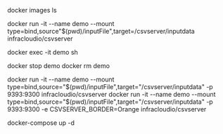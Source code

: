 docker images ls

docker run -it --name demo --mount type=bind,source"$(pwd)/inputFile",target=/csvserver/inputdata infracloudio/csvserver

docker exec -it demo sh

docker stop demo
docker rm demo

docker run -it --name demo --mount type=bind,source="$(pwd)/inputFile",target="/csvserver/inputdata" -p  9393:9300 infracloudio/csvserver
docker run -it --name demo --mount type=bind,source="$(pwd)/inputFile",target="/csvserver/inputdata" -p  9393:9300 -e CSVSERVER_BORDER=Orange infracloudio/csvserver

docker-compose up -d



